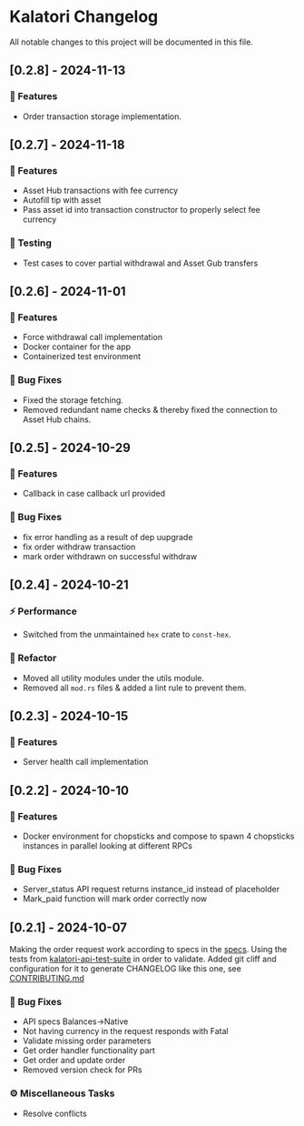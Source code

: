 # Kalatori Changelog

All notable changes to this project will be documented in this file.

## [0.2.8] - 2024-11-13

### 🚀 Features

- Order transaction storage implementation.

## [0.2.7] - 2024-11-18

### 🚀 Features

- Asset Hub transactions with fee currency
- Autofill tip with asset
- Pass asset id into transaction constructor to properly select fee currency

### 🧪 Testing

- Test cases to cover partial withdrawal and Asset Gub transfers

## [0.2.6] - 2024-11-01

### 🚀 Features

- Force withdrawal call implementation
- Docker container for the app
- Containerized test environment

### 🐛 Bug Fixes

- Fixed the storage fetching.
- Removed redundant name checks & thereby fixed the connection to Asset Hub chains.

## [0.2.5] - 2024-10-29

### 🚀 Features

- Callback in case callback url provided

### 🐛 Bug Fixes

- fix error handling as a result of dep uupgrade
- fix order withdraw transaction
- mark order withdrawn on successful withdraw

## [0.2.4] - 2024-10-21

### ⚡ Performance

- Switched from the unmaintained `hex` crate to `const-hex`.

### 🚜 Refactor

- Moved all utility modules under the utils module.
- Removed all `mod.rs` files & added a lint rule to prevent them.

## [0.2.3] - 2024-10-15

### 🚀 Features

- Server health call implementation

## [0.2.2] - 2024-10-10

### 🚀 Features

- Docker environment for chopsticks and compose to spawn 4 chopsticks instances in parallel looking at different RPCs

### 🐛 Bug Fixes

- Server_status API request returns instance_id instead of placeholder
- Mark_paid function will mark order correctly now

## [0.2.1] - 2024-10-07

Making the order request work according to specs in the [specs](https://alzymologist.github.io/kalatori-api/#/).
Using the tests from [kalatori-api-test-suite]() in order to validate.
Added git cliff and configuration for it to generate CHANGELOG like this one, see [CONTRIBUTING.md](CONTRIBUTING.md)

### 🐛 Bug Fixes

- API specs Balances->Native
- Not having currency in the request responds with Fatal
- Validate missing order parameters
- Get order handler functionality part
- Get order and update order
- Removed version check for PRs

### ⚙️ Miscellaneous Tasks

- Resolve conflicts
